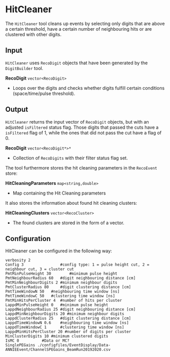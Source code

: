 # HitCleaner

The `HitCleaner` tool cleans up events by selecting only digits that are above a certain threshold, have a certain number of neighbouring hits or are clustered with other digits.

## Input

`HitCleaner` uses `RecoDigit` objects that have been generated by the `DigitBuilder` tool.

**RecoDigit** `vector<RecoDigit>`
* Loops over the digits and checks whether digits fulfill certain conditions (space/time/pulse threshold).

## Output

`HitCleaner` returns the input vector of `RecoDigit` objects, but with an adjusted `isFiltered` status flag. Those digits that passed the cuts have a `isFiltered` flag of 1, while the ones that did not pass the cut have a flag of 0.

**RecoDigit** `vector<RecoDigit*>*`
* Collection of `RecoDigits` with their filter status flag set.

The tool furthermore stores the hit cleaning parameters in the `RecoEvent` store:

**HitCleaningParameters** `map<string,double>`
* Map containing the Hit Cleaning parameters

It also stores the information about found hit cleaning clusters:

**HitCleaningClusters** `vector<RecoCluster>`
* The found clusters are stored in the form of a vector.

## Configuration

HitCleaner can be configured in the following way:

```
verbosity 2
Config 3               	#config type: 1 = pulse height cut, 2 = neighbour cut, 3 = cluster cut								
PmtMinPulseHeight 30    	#minimum pulse height
PmtNeighbourRadius 60  	#digit neighbouring distance [cm]
PmtMinNeighbourDigits 2	#minimum neighbour digits
PmtClusterRadius 80 	#digit clustering distance [cm]      
PmtTimeWindowN 50	#neighbouring time window [ns]    
PmtTimeWindowC 50 	#clustering time window [ns]           
PmtMinHitsPerCluster 4	#number of hits per cluster								                         
LappdMinPulseHeight 0	#minimum pulse height                             
LappdNeighbourRadius 25 #digit neighbouring distance [cm]              
LappdMinNeighbourDigits 20 #minimum neighbour digits                      
LappdClusterRadius 25   #digit clustering distance [cm]                                    
LappdTimeWindowN 0.6    #neighbouring time window [ns]                 
LappdTimeWindowC 1      #clustering time window [ns]                   
LappdMinHitsPerCluster 20 #number of digits per cluster	
MinClusterDigits 10	#minimum clustered digits							  
IsMC 0			#Data or MC?
SinglePEGains ./configfiles/EventDisplay/Data-ANNIEEvent/ChannelSPEGains_BeamRun20192020.csv
```
